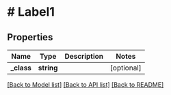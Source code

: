 # # Label1

## Properties

Name | Type | Description | Notes
------------ | ------------- | ------------- | -------------
**_class** | **string** |  | [optional]

[[Back to Model list]](../../README.md#models) [[Back to API list]](../../README.md#endpoints) [[Back to README]](../../README.md)
